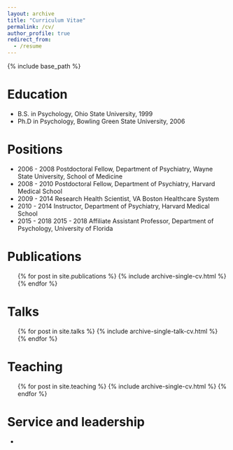 ```yaml
---
layout: archive
title: "Curriculum Vitae"
permalink: /cv/
author_profile: true
redirect_from:
  - /resume
---
```


{% include base_path %}

  
Education
======
* B.S. in Psychology, Ohio State University, 1999
* Ph.D in Psychology, Bowling Green State University, 2006

Positions
=====
* 2006 - 2008		Postdoctoral Fellow, Department of Psychiatry, Wayne State University, School of Medicine
* 2008 - 2010		Postdoctoral Fellow, Department of Psychiatry, Harvard Medical School
* 2009 - 2014		Research Health Scientist, VA Boston Healthcare System
* 2010 - 2014		Instructor, Department of Psychiatry, Harvard Medical School
* 2015 - 2018   2015 - 2018		Affiliate Assistant Professor, Department of Psychology, University of Florida


Publications
======
  <ul>{% for post in site.publications %}
    {% include archive-single-cv.html %}
  {% endfor %}</ul>
  
  
Talks
======
  <ul>{% for post in site.talks %}
    {% include archive-single-talk-cv.html %}
  {% endfor %}</ul>
  
  
Teaching
======
  <ul>{% for post in site.teaching %}
    {% include archive-single-cv.html %}
  {% endfor %}</ul>
  
  
Service and leadership
======
* 
